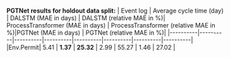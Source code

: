 **PGTNet results for holdout data split:**
| Event log | Average cycle time (day) | DALSTM (MAE in days) | DALSTM (relative MAE in %)| ProcessTransformer (MAE in days) | ProcessTransformer (relative MAE in %)|PGTNet (MAE in days) | PGTNet (relative MAE in %)|
|----------|----------|----------|----------|----------|----------|----------|----------|
|Env.Permit| 5.41 | **1.37** | **25.32** | 2.99 | 55.27 | 1.46 | 27.02 |
<!-- This is not remaining of the table. -->


